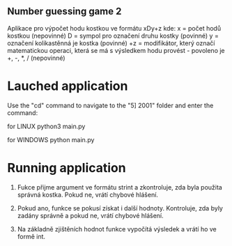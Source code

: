## Number guessing game 2

Aplikace pro výpočet hodu kostkou ve formátu xDy+z kde:
x = počet hodů kostkou (nepovinné)
D = sympol pro označení druhu kostky (povinné)
y = označení kolikastěnná je kostka (povinné)
+z = modifikátor, který označí matematickou operaci, která se má s výsledkem hodu provést - povoleno je +, -, *, / (nepovinné)


# Lauched application

Use the "cd" command to navigate to the "5] 2001" folder and enter the command:

for LINUX
    python3 main.py

for WINDOWS
    python main.py


# Running application

1. Fukce přijme argument ve formátu strint a zkontroluje, zda byla použita správná kostka. Pokud ne, vrátí chybové hlášení.

2. Pokud ano, funkce se pokusí získat i další hodnoty. Kontroluje, zda byly zadány správně a pokud ne, vrátí chybové hlášení. 

3. Na základně zjištěních hodnot funkce vypočítá výsledek a vrátí ho ve formě int.

